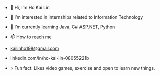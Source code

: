- 👋 Hi, I’m Ho Kai Lin
- 👀 I’m interested in internships related to Information Technology
- 🌱 I’m currently learning Java, C# ASP.NET, Python

- 📫 How to reach me
-  kailinho198@gmail.com
-  linkedin.com/in/ho-kai-lin-08055221b

- ⚡ Fun fact: Likes video games, exercise and open to learn new things.
